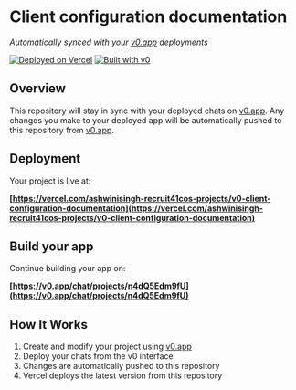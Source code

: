 # Client configuration documentation

*Automatically synced with your [v0.app](https://v0.app) deployments*

[![Deployed on Vercel](https://img.shields.io/badge/Deployed%20on-Vercel-black?style=for-the-badge&logo=vercel)](https://vercel.com/ashwinisingh-recruit41cos-projects/v0-client-configuration-documentation)
[![Built with v0](https://img.shields.io/badge/Built%20with-v0.app-black?style=for-the-badge)](https://v0.app/chat/projects/n4dQ5Edm9fU)

## Overview

This repository will stay in sync with your deployed chats on [v0.app](https://v0.app).
Any changes you make to your deployed app will be automatically pushed to this repository from [v0.app](https://v0.app).

## Deployment

Your project is live at:

**[https://vercel.com/ashwinisingh-recruit41cos-projects/v0-client-configuration-documentation](https://vercel.com/ashwinisingh-recruit41cos-projects/v0-client-configuration-documentation)**

## Build your app

Continue building your app on:

**[https://v0.app/chat/projects/n4dQ5Edm9fU](https://v0.app/chat/projects/n4dQ5Edm9fU)**

## How It Works

1. Create and modify your project using [v0.app](https://v0.app)
2. Deploy your chats from the v0 interface
3. Changes are automatically pushed to this repository
4. Vercel deploys the latest version from this repository
